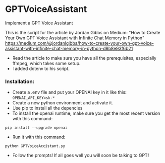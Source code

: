 # GPTVoiceAssistant
Implement a GPT Voice Assistant

This is the script for the article by Jordan Gibbs on Medium: 
"How to Create Your Own GPT Voice Assistant with Infinite Chat Memory in Python"
https://medium.com/@jordanlgibbs/how-to-create-your-own-gpt-voice-assistant-with-infinite-chat-memory-in-python-d8b8e93f6b21

* Read the article to make sure you have all the prerequisites, especially ffmpeg, which takes some setup.
* I added dotenv to his script.
### Installation: 
* Create a .env file and put your OPENAI key in it like this: ```OPENAI_API_KEY=sk-*```
* Create a new python environment and activate it.
* Use pip to install all the depencies
* To install the openai runtime, make sure you get the most recent version with this command: 
```
pip install --upgrade openai
```
* Run it with this command:
```
python GPTVoiceAccistant.py
```

* Follow the prompts! If all goes well you will soon be talking to GPT!



